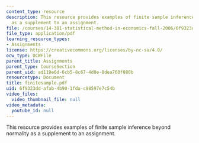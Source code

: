 ```yaml
---
content_type: resource
description: This resource provides examples of finite sample inference beyond normality
  as a supplement to an assignment.
file: /courses/14-381-statistical-method-in-economics-fall-2006/6f9323ddafab4b901fdac98597e7c54b_finitesample.pdf
file_type: application/pdf
learning_resource_types:
- Assignments
license: https://creativecommons.org/licenses/by-nc-sa/4.0/
ocw_type: OCWFile
parent_title: Assignments
parent_type: CourseSection
parent_uid: ad119e6d-6cb5-8c67-4d0e-8dea760f080b
resourcetype: Document
title: finitesample.pdf
uid: 6f9323dd-afab-4b90-1fda-c98597e7c54b
video_files:
  video_thumbnail_file: null
video_metadata:
  youtube_id: null
---
```

This resource provides examples of finite sample inference beyond normality as a supplement to an assignment.